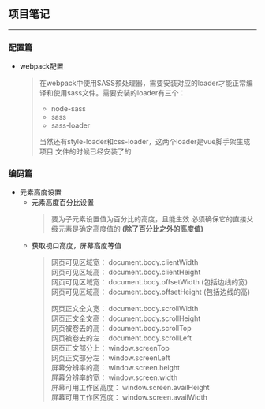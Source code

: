 ## 项目笔记
---
### 配置篇
- webpack配置
  > 在webpack中使用SASS预处理器，需要安装对应的loader才能正常编译和使用sass文件。需要安装的loader有三个：
  >  - node-sass
  >  - sass
  >  - sass-loader
  >
  > 当然还有style-loader和css-loader，这两个loader是vue脚手架生成项目
  > 文件的时候已经安装了的
    
### 编码篇 
- 元素高度设置
  - 元素高度百分比设置
    > 要为子元素设置值为百分比的高度，且能生效
    > 必须确保它的直接父级元素是确定高度值的 **(除了百分比之外的高度值)**
  - 获取视口高度，屏幕高度等值
    > 网页可见区域宽： document.body.clientWidth  
    > 网页可见区域高： document.body.clientHeight  
    > 网页可见区域宽： document.body.offsetWidth (包括边线的宽)  
    > 网页可见区域高： document.body.offsetHeight (包括边线的高)
    >
    > 网页正文全文宽： document.body.scrollWidth  
    > 网页正文全文高： document.body.scrollHeight  
    > 网页被卷去的高： document.body.scrollTop  
    > 网页被卷去的左： document.body.scrollLeft  
    > 网页正文部分上： window.screenTop  
    > 网页正文部分左： window.screenLeft  
    > 屏幕分辨率的高： window.screen.height  
    > 屏幕分辨率的宽： window.screen.width  
    > 屏幕可用工作区高度： window.screen.availHeight  
    > 屏幕可用工作区宽度： window.screen.availWidth  